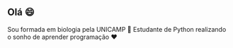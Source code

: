 ## Olá :smile:

Sou formada em biologia pela UNICAMP 🌱
Estudante de Python realizando o sonho de aprender programação :heart:
